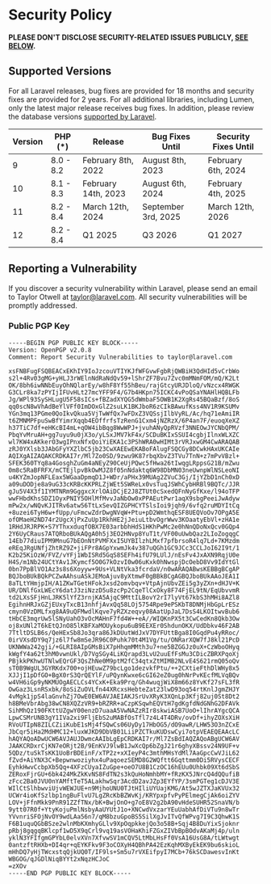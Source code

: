# Security Policy

**PLEASE DON'T DISCLOSE SECURITY-RELATED ISSUES PUBLICLY, [SEE BELOW](#reporting-a-vulnerability).**

## Supported Versions

For all Laravel releases, bug fixes are provided for 18 months and security fixes are provided for 2 years. For all additional libraries, including Lumen, only the latest major release receives bug fixes. In addition, please review the database versions [supported by Laravel](/docs/{{version}}/database#introduction).

<div class="overflow-auto">

| Version | PHP (*) | Release | Bug Fixes Until | Security Fixes Until |
| --- | --- | --- | --- | --- |
| 9 | 8.0 - 8.2 | February 8th, 2022 | August 8th, 2023 | February 6th, 2024 |
| 10 | 8.1 - 8.3 | February 14th, 2023 | August 6th, 2024 | February 4th, 2025 |
| 11 | 8.2 - 8.4 | March 12th, 2024 | September 3rd, 2025 | March 12th, 2026 |
| 12 | 8.2 - 8.4 | Q1 2025 | Q3 2026 | Q1 2027 |

</div>

## Reporting a Vulnerability

If you discover a security vulnerability within Laravel, please send an email to Taylor Otwell at taylor@laravel.com. All security vulnerabilities will be promptly addressed.

### Public PGP Key

```
-----BEGIN PGP PUBLIC KEY BLOCK-----
Version: OpenPGP v2.0.8
Comment: Report Security Vulnerabilities to taylor@laravel.com

xsFNBFugFSQBEACxEKhIY9IoJzcouVTIYKJfWFGvwFgbRjQWBiH3QdHId5vCrbWo
s2l+4Rv03gMG+yHLJ3rWElnNdRaNdQv59+lShrZF7Bvu7Zvc0mMNmFOM/mQ/K2Lt
OK/8bh6iwNNbEuyOhNQlarEy/w8hF8Yf55hBeu/rajGtcyURJDloQ/vNzcx4RWGK
G3CLr8ka7zPYIjIFUvHLt27mcYFF9F4/G7b4HKpn75ICKC4vPoQSaYNAHlHQBLFb
Jg/WPl93SySHLugU5F58sICs+fBZadXYQG5dWmbaF5OWB1K2XgRs45BQaBzf/8oS
qq0scN8wVhAdBeYlVFf0ImDOxGlZ2suLK1BKJboR6zCIkBAwufKss4NV1R9KSUMv
YGn3mq13PGme0QoIkvQkua5VjTwWfQx7wFDxZ3VQSsjIlbVyRL/Ac/hq71eAmiIR
t6ZMNMPFpuSwBfYimrXqqb4EOffrfsTzRenG1Cxm4jNZRzX/6P4an7F/euoqXeXZ
h37TiC7df+eHKcBI4mL+qOW4ibBqg8WwWPJ+jvuhANyQpRVzf3NNEOwJYCNbQPM/
PbqYvMruAH+gg7uyu9u0jX3o/yLSxJMV7kF4x/SCDuBKIxSSUI4cgbjIlnxWLXZC
wl7KW4xAKkerO3wgIPnxNfxQoiYiEKA1c3PShWRA0wHIMt3rVRJxwGM4CwARAQAB
zRJ0YXlsb3JAbGFyYXZlbC5jb23CwXAEEwEKABoFAlugFSQCGy8DCwkHAxUKCAIe
AQIXgAIZAQAKCRDKAI7r/Ml7Zo0SD/9zwu9K87rbqXbvZ3TVu7TnN+z7mPvVBzl+
SFEK360TYq8a4GosghZuGm4aNEyZ90CeUjPQwc5fHwa26tIwqgLRppsG21B/mZwu
0m8c5RaBFRFX/mCTEjlpvBkOwMJZ8f05nNdaktq6W98DbMN03neUwnpWlNSLeoNI
u4KYZmJopNFLEax5WGaaDpmqD1J+WDr/aPHx39MUAg2ZVuC3Gj/IjYZbD1nCh0xD
a09uDODje8a9uG33cKRBcKKPRLZjWEt5SWReLx0vsTuqJSWhCybHRBl9BQTc/JJR
gJu5V4X3f1IYMTNRm9GggxcXrlOAiDCjE2J8ZTUt0cSxedQFnNyGfKxe/l94oTFP
wwFHbdKhsSDZ1OyxPNIY5OHlMfMvvJaNbOw0xPPAEutPwr1aqX9sbgPeeiJwAdyw
mPw2x/wNQvKJITRv6atw56TtLxSevQIZGPHCYTSlsIoi9jqh9/6vfq2ruMDYItCq
+8uzei6TyH6w+fUpp/uFmcwZdrDwgNVqW+Ptu+pD2WmthqESF8UEQVoOv7OPgA5E
ofOMaeH2ND74r2UgcXjPxZuUp1RkhHE2jJeiuLtbvOgrWwv3KOaatyEbVl+zHA1e
1RHdJRJRPK+S7YThxxduqfOBX7E03arbbhHdS1HKhPwMc2e0hNnQDoNxQcv0GQp4
2Y6UyCRaus7ATQRboBUkAQgA0h5j3EO2HNvp8YuT1t/VF00uUwbQaz2LIoZogqgC
14Eb77diuIPM9MnuG7bEOnNtPVMFXxI5UYBIlzhLMxf7pfbrsoR4lq7Ld+7KMzdm
eREqJRgUNfjZhtRZ9Z+jiFPr8AGpYxwmJk4v387uQGh1GC9JCc3CCLJoI62I9t/1
K2b25KiOzW/FVZ/vYFj1WbISRd5GqS8SEFh4ifU79LUlJ/nEsFv4JxAXN9RqjU0e
H4S/m1Nb24UCtYAv1JKymcf5O0G7kOzvI0w06uKxk0hNwspjDcOebD8Vv9IdYtGl
0bn7PpBlVO1Az3s8s6Xoyyw+9Us+VLNtVka3fcrdaV/n0wARAQABwsKEBBgBCgAP
BQJboBUkBQkPCZwAAhsuASkJEMoAjuv8yXtmwF0gBBkBCgAGBQJboBUkAAoJEA1I
8aTLtYHmjpIH/A1ZKwTGetHFokJxsd2omvbqv+VtpAjnUbvZEi5g3yZXn+dHJV+K
UR/DNlfGxLWEcY6datJ3ziNzzD5u8zcPp2CqeTlCxOky8F74FjEL9tN/EqUbvvmR
td2LXsSFjHnLJRK5lYfZ3rnjKA5AjqC9MttILBovY2rI7lyVt67kbS3hMHi8AZl8
EgihnHRJxGZjEUxyTxcB13nhfjAvxQq58LOj5754Rpe9ePSKbT8DNMjHbGpLrESz
cmyn0VzDMLfxg8AA9uQFMwdlKqve7yRZXzeqvy08AatUpJaL7DsS4LKOItwvBub6
tHbCE3mqrUw5lSNyUahO3vOcMAHnF7fd4W++eA//WIQKnPX5t3CwCedKn8Qkb3Ow
oj8xUNl2T6kEtQJnO85lKBFXaMOUykopu6uB9EEXEr0ShdunOKX/UdDbkv46F2AB
7TtltDSLB6s/QeHExSb8Jo3qra86JkDUutWdJxV7DYFUttBga8I0GqdPu4yRRoc/
0irVXsdDY9q7jz6l7fw8mSeJR96C0Puhk70t4M1Vg/tu/ONRarXQW7fJ8kl21PcD
UKNWWa242gji/+GLRI8AIpGMsBiX7pHhqmMMth3u7+ne5BZGGJz0uX+CzWboOHyq
kWgfY4a62t3hM0vwnUkl/D7VgSGy4LiKQrapd3LvU2uuEfFsMu3CDicZBRXPqoXj
PBjkkPKhwUTNlwEQrGF3QsZhNe0M9ptM2fC34qtxZtMIMB2NLvE4S621rmQ05oQv
sT0B9WgUL3GYRKdx700+ojHEuwZ79bcLgo1dezvkfPtu/++2CXtieFthDlWHy8x5
XJJjI1pDfGO+BgX0rS3QrQEYlF/uPQynKwxe6cGI62eZ0ug0hNrPvKEcfMLVqBQv
w4VH6iGp9yNKMUOgAECLCs4YCxK+Eka9Prq/Gh4wuqjWiX8m66z8YvKf27sFL3fR
OwGaz3LsnRSxbk/8oSiZuOVLfn44XRcxsHebteZat23lwD93oq54rtKnlJgmZHJY
4vMgk1jpS4laGnvhZj7OwE0EW6AVJAEIAKJSrUvXRyK3XQnLp3Kfj82uj0St8Dt2
h8BMeVbrAbg38wCN8XQZzVR9+bRZRR+aCzpKSqwhEQVtH7gdKgfdNdGNhG2DFAVk
SihMhQz190FKttUZgwY00enzD7uaaA5VwNAZzRIr8skwiASB7UoO+lIhrAYgcQCA
LpwCSMrUNB3gY1IVa2xi9FljEbS2uMABfOsTfl7z4L4T4DRv/ovDf+ihyZOXsXiH
RVoUTIpN8ZILCZiiKubE1sMj4fSQwCs06UyDy17HbOG5/dO9awR/LHW53O3nZCxE
JbCqr5iHa2MdHMC12+luxWJKD9DbVB01LiiPZCTkuKUDswCyi7otpVEAEQEAAcLC
hAQYAQoADwUCW6AVJAUJDwmcAAIbLgEpCRDKAI7r/Ml7ZsBdIAQZAQoABgUCW6AV
JAAKCRDxrCjKN7eORjt2B/9EnKVJ9lwB1JwXcQp6bZgJ21r6ghyXBssv24N9UF+v
5QDz/tuSkTsKK1UoBrBDEinF/xTP2z+xXIeyP4c3mthMHsYdMl7AaGpcCwVJiL62
fZvd+AiYNX3C+Bepwnwoziyhx4uPaqoezSEMD8G2WQftt6Gqttmm0Di5RVysCECF
EyhkHwvCcbpXb5Qq+4XFzCUyaIZuGpe+oeO7U8B1CzOC16hEUu0Uhbk09Xt6dSbS
ZERoxFjrGU+6bk424MkZkKvNS8FdTN2s3kQuHoNmhbMY+fRzKX5JNrcQ4dQQufiB
zFcc2Ba0JVU0nYAMftTeT5ALakhwSqr3AcdD2avJZp3EYfYP/3smPGTeg1cDJV3E
WIlCtSlhbwviUjvWEWJUE+n9MjhoUNU0TJtHIliUYUajKMG/At5wJZTXJaKVUx32
UCWr4ioKfSzlbp1ngBuFlvU7LgZRcKbBZWvKj/KRYpxpfvPyPElmegCjAk6oiZYV
LOV+jFfnMkk9PnR91ZZfTNx/bK+BwjOnO+g7oE8V2g2bA90vHdeSUHR52SnaVN/b
9ytt07R0f+YtyKojuPmlNsbyAaUYUtJ1o+XNCwdVxzarYEuUabhAfDiVTu9n8wTr
YVvnriSFOjNvOY9wdLAa56n7/qM8bzuGpoBS5SilXgJvITvQfWPvg7I9C3QhwK1S
F6B1uquQGbBSze2wlnMbKXmhyGLlv9XpOqpkkejQo3o58B+Sqj4B8DuYixSjoknr
pRbj8gqgqBKlcpf1wD5X9qCrl9vq19asVOHaKhiFZGxZIVbBpBOdvAKaMj4p/uln
yklN3YFIfgmGPYbL0elvXVn7XfvwSV1mCQV5LtMbLHsFf0VsA16UsG8A/tLWtwgt
0antzftRHXb+DI4qr+qEYKFkv9F3oCOXyH4QBhPA42EzKqhMXByEkEK9bu6skioL
mHhDQ7yHjTWcxstqQjkUQ0T/IF9ls+Sm5u7rVXEifpyI7MCb+76kSCDawesvInKt
WBGOG/qJGDlNiqBYYt2xNqzHCJoC
=zXOv
-----END PGP PUBLIC KEY BLOCK-----
```
